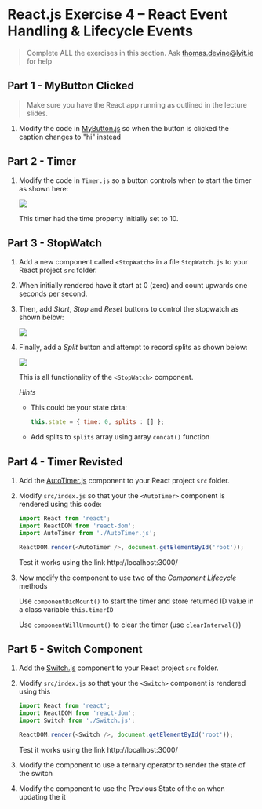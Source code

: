 # React.js Exercise 4 – React Event Handling & Lifecycle Events

<!-- > Complete ALL the exercises in this section. Ask thomas.devine@lyit.ie for help or post an *Issue* on your GitHub repository. -->
> Complete ALL the exercises in this section. Ask thomas.devine@lyit.ie for help

<!-- ## Fetch latest Repository Branch

```
$ cd /DRIVE/xampp/htdocs/d3
$ git pull --no-edit https://github.com/noucampdotorgRESTAPI2019/ReactJS.git latest
$ git status

``` -->

## Part 1 - MyButton Clicked 

> Make sure you have the React app running as outlined in the lecture slides.
	
1.	Modify the code in [MyButton.js](/ReactJS/code/MyButton.js) so when the button is clicked the caption changes to "hi" instead


## Part 2 - Timer  

1.	Modify the code in `Timer.js` so a button controls when to start the timer as shown here:

	![](../images/Timer.png)

	This timer had the time property initially set to 10.

## Part 3 - StopWatch

1.	Add a new component called `<StopWatch>` in a file `StopWatch.js` to your React project `src` folder.  

1.  When initially rendered have it start at 0 (zero) and count upwards one seconds per second.

1.  Then, add _Start_, _Stop_ and _Reset_ buttons to control the stopwatch as shown below:

    ![](../images/StopWatch1.png)

1.	Finally, add a _Split_ button and attempt to record splits as shown below:

    ![](../images/StopWatch2.png)

	This is all functionality of the `<StopWatch>` component.

	_Hints_
	- This could be your state data:
	  ```javascript
	  this.state = { time: 0, splits : [] };
	  ```
	- Add splits to `splits` array using array `concat()` function


## Part 4 - Timer Revisted 

1.	Add the [AutoTimer.js](/ReactJS/code/AutoTimer.js) component to your React project `src` folder.

1.	Modify `src/index.js` so that your the `<AutoTimer>` component is rendered using this code:

	```javascript
	import React from 'react';
	import ReactDOM from 'react-dom';
	import AutoTimer from './AutoTimer.js';

	ReactDOM.render(<AutoTimer />, document.getElementById('root'));
	```
	
	Test it works using the link http://localhost:3000/

1.	Now modify the component to use two of the _Component Lifecycle_ methods

	Use `componentDidMount()` to start the timer and store returned ID value in a class variable `this.timerID`
	
	Use `componentWillUnmount()` to clear the timer (use `clearInterval()`)


## Part 5 - Switch Component

1.	Add the [Switch.js](/ReactJS/code/Switch.js) component to your React project `src` folder.

1.	Modify `src/index.js` so that your the `<Switch>` component is rendered using this

	```javascript
	import React from 'react';
	import ReactDOM from 'react-dom';
	import Switch from './Switch.js';

	ReactDOM.render(<Switch />, document.getElementById('root'));
	```
		
	Test it works using the link http://localhost:3000/

1.	Modify the component to use a ternary operator to render the state of the switch

1.	Modify the component to use the Previous State of the `on` when updating the it